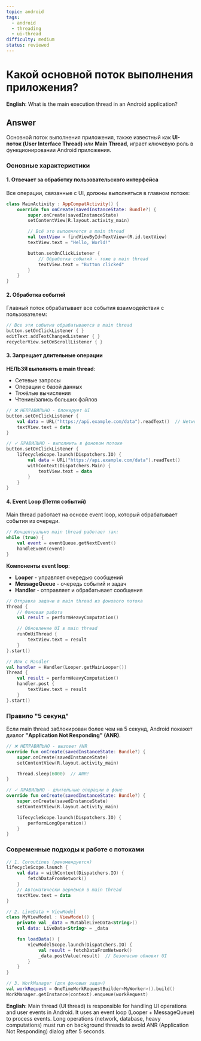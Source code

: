 ```yaml
---
topic: android
tags:
  - android
  - threading
  - ui-thread
difficulty: medium
status: reviewed
---
```


# Какой основной поток выполнения приложения?

**English**: What is the main execution thread in an Android application?

## Answer

Основной поток выполнения приложения, также известный как **UI-поток (User Interface Thread)** или **Main Thread**, играет ключевую роль в функционировании Android приложения.

### Основные характеристики

#### 1. Отвечает за обработку пользовательского интерфейса

Все операции, связанные с UI, должны выполняться в главном потоке:

```kotlin
class MainActivity : AppCompatActivity() {
    override fun onCreate(savedInstanceState: Bundle?) {
        super.onCreate(savedInstanceState)
        setContentView(R.layout.activity_main)

        // Всё это выполняется в main thread
        val textView = findViewById<TextView>(R.id.textView)
        textView.text = "Hello, World!"

        button.setOnClickListener {
            // Обработка событий - тоже в main thread
            textView.text = "Button clicked"
        }
    }
}
```

#### 2. Обработка событий

Главный поток обрабатывает все события взаимодействия с пользователем:

```kotlin
// Все эти события обрабатываются в main thread
button.setOnClickListener { }
editText.addTextChangedListener { }
recyclerView.setOnScrollListener { }
```

#### 3. Запрещает длительные операции

**НЕЛЬЗЯ выполнять в main thread**:
- Сетевые запросы
- Операции с базой данных
- Тяжёлые вычисления
- Чтение/запись больших файлов

```kotlin
// ❌ НЕПРАВИЛЬНО - блокирует UI
button.setOnClickListener {
    val data = URL("https://api.example.com/data").readText()  // NetworkOnMainThreadException!
    textView.text = data
}

// ✓ ПРАВИЛЬНО - выполнить в фоновом потоке
button.setOnClickListener {
    lifecycleScope.launch(Dispatchers.IO) {
        val data = URL("https://api.example.com/data").readText()
        withContext(Dispatchers.Main) {
            textView.text = data
        }
    }
}
```

#### 4. Event Loop (Петля событий)

Main thread работает на основе event loop, который обрабатывает события из очереди.

```kotlin
// Концептуально main thread работает так:
while (true) {
    val event = eventQueue.getNextEvent()
    handleEvent(event)
}
```

**Компоненты event loop**:

- **Looper** - управляет очередью сообщений
- **MessageQueue** - очередь событий и задач
- **Handler** - отправляет и обрабатывает сообщения

```kotlin
// Отправка задачи в main thread из фонового потока
Thread {
    // Фоновая работа
    val result = performHeavyComputation()

    // Обновление UI в main thread
    runOnUiThread {
        textView.text = result
    }
}.start()

// Или с Handler
val handler = Handler(Looper.getMainLooper())
Thread {
    val result = performHeavyComputation()
    handler.post {
        textView.text = result
    }
}.start()
```

### Правило "5 секунд"

Если main thread заблокирован более чем на 5 секунд, Android покажет диалог **"Application Not Responding" (ANR)**.

```kotlin
// ❌ НЕПРАВИЛЬНО - вызовет ANR
override fun onCreate(savedInstanceState: Bundle?) {
    super.onCreate(savedInstanceState)
    setContentView(R.layout.activity_main)

    Thread.sleep(6000)  // ANR!
}

// ✓ ПРАВИЛЬНО - длительные операции в фоне
override fun onCreate(savedInstanceState: Bundle?) {
    super.onCreate(savedInstanceState)
    setContentView(R.layout.activity_main)

    lifecycleScope.launch(Dispatchers.IO) {
        performLongOperation()
    }
}
```

### Современные подходы к работе с потоками

```kotlin
// 1. Coroutines (рекомендуется)
lifecycleScope.launch {
    val data = withContext(Dispatchers.IO) {
        fetchDataFromNetwork()
    }
    // Автоматически вернёмся в main thread
    textView.text = data
}

// 2. LiveData + ViewModel
class MyViewModel : ViewModel() {
    private val _data = MutableLiveData<String>()
    val data: LiveData<String> = _data

    fun loadData() {
        viewModelScope.launch(Dispatchers.IO) {
            val result = fetchDataFromNetwork()
            _data.postValue(result)  // Безопасно обновит UI
        }
    }
}

// 3. WorkManager (для фоновых задач)
val workRequest = OneTimeWorkRequestBuilder<MyWorker>().build()
WorkManager.getInstance(context).enqueue(workRequest)
```

**English**: Main thread (UI thread) is responsible for handling UI operations and user events in Android. It uses an event loop (Looper + MessageQueue) to process events. Long operations (network, database, heavy computations) must run on background threads to avoid ANR (Application Not Responding) dialog after 5 seconds.
